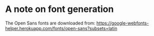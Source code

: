 # A note on font generation

The Open Sans fonts are downloaded from: https://google-webfonts-helper.herokuapp.com/fonts/open-sans?subsets=latin
